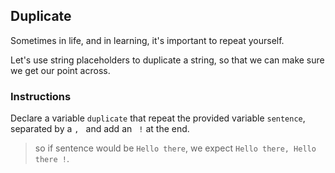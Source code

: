 ## Duplicate

Sometimes in life, and in learning, it's important to repeat yourself.

Let's use string placeholders to duplicate a string, so that we can make sure we
get our point across.

### Instructions

Declare a variable `duplicate` that repeat the provided variable `sentence`,
separated by a `, ` and add an ` !` at the end.

> so if sentence would be `Hello there`, we expect `Hello there, Hello there !`.
